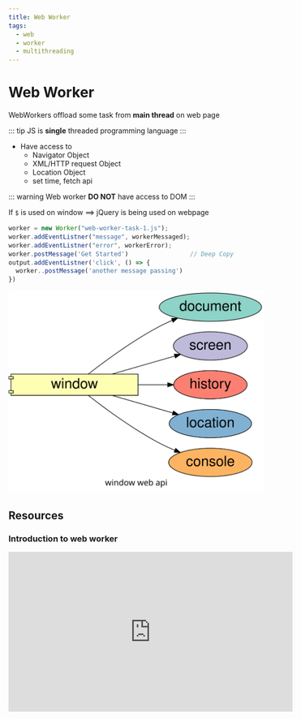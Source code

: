 ```yaml
---
title: Web Worker
tags:
  - web
  - worker
  - multithreading
---
```


# Web Worker

<TagLinks />

WebWorkers offload some task from **main thread** on web page

::: tip
JS is **single** threaded programming language
:::

- Have access to
  - Navigator Object
  - XML/HTTP request Object
  - Location Object
  - set time, fetch api

::: warning
Web worker **DO NOT** have access to DOM
:::

If `$` is used on window $\implies$ jQuery is being used on webpage

```js
worker = new Worker("web-worker-task-1.js");
worker.addEventListner("message", workerMessaged);
worker.addEventListner("error", workerError);
worker.postMessage('Get Started')                 // Deep Copy
output.addEventListner('click', () => {
  worker..postMessage('another message passing')
})
```

![Difference between window and document Object](../../assets/js/windowObject.svg)

## Resources

### Introduction to web worker

<iframe width="560" height="315" src="https://www.youtube.com/embed/EiPytIxrZtU" frameborder="0" allow="accelerometer; autoplay; clipboard-write; encrypted-media; gyroscope; picture-in-picture" allowfullscreen></iframe>

<Footer />
